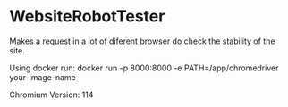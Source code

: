 # WebsiteRobotTester
Makes a request in a lot of diferent browser do check the stability of the site.

Using docker run:
docker run -p 8000:8000 -e PATH=/app/chromedriver your-image-name

Chromium Version: 114